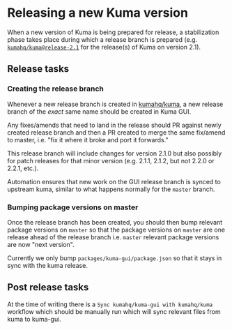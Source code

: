 # Releasing a new Kuma version

When a new version of Kuma is being prepared for release, a stabilization phase
takes place during which a release branch is prepared (e.g.
[`kumahq/kuma@release-2.1`](https://github.com/kumahq/kuma/tree/release-2.1)
for the release(s) of Kuma on version 2.1).

## Release tasks

### Creating the release branch

Whenever a new release branch is created in
[kumahq/kuma](https://github.com/kumahq/kuma), a new release branch of the
_exact_ same name should be created in Kuma GUI.

Any fixes/amends that need to land in the release should PR against newly
created release branch and then a PR created to merge the same fix/amend to
master, i.e. "fix it where it broke and port it forwards."

This release branch will include changes for version 2.1.0 but also possibly
for patch releases for that minor version (e.g. 2.1.1, 2.1.2, but not 2.2.0 or
2.2.1, etc.).

Automation ensures that new work on the GUI release branch is synced to
upstream kuma, similar to what happens normally for the `master` branch.


### Bumping package versions on master

Once the release branch has been created, you should then bump relevant package
versions on `master` so that the package versions on `master` are one release
ahead of the release branch i.e. `master` relevant package versions are now
"next version".

Currently we only bump `packages/kuma-gui/package.json` so that it stays in
sync with the kuma release.

## Post release tasks

At the time of writing there is a `Sync kumahq/kuma-gui with kumahq/kuma`
workflow which should be manually run which will sync relevant files from kuma
to kuma-gui.
